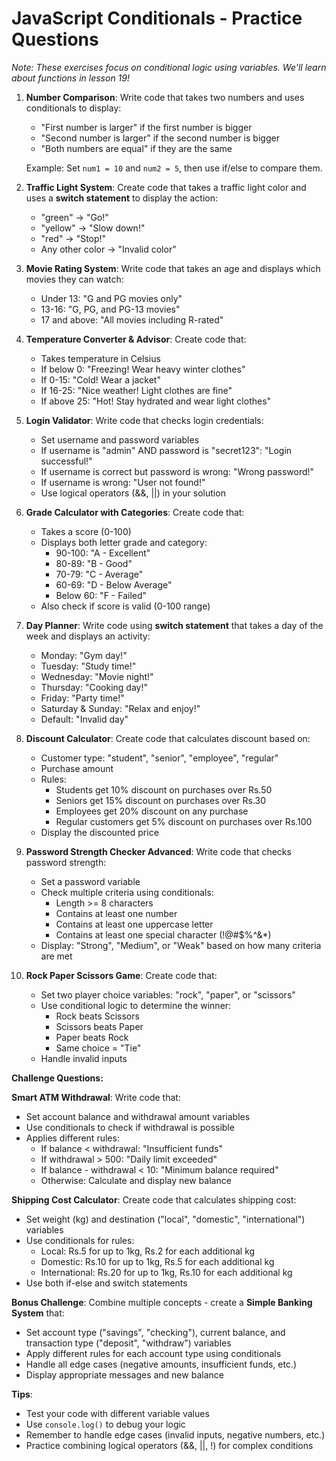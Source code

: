 <!-- @format -->

# JavaScript Conditionals - Practice Questions

_Note: These exercises focus on conditional logic using variables. We'll learn about functions in lesson 19!_

1. **Number Comparison**: Write code that takes two numbers and uses conditionals to display:

   - "First number is larger" if the first number is bigger
   - "Second number is larger" if the second number is bigger
   - "Both numbers are equal" if they are the same

   Example: Set `num1 = 10` and `num2 = 5`, then use if/else to compare them.

2. **Traffic Light System**: Create code that takes a traffic light color and uses a **switch statement** to display the action:

   - "green" → "Go!"
   - "yellow" → "Slow down!"
   - "red" → "Stop!"
   - Any other color → "Invalid color"

3. **Movie Rating System**: Write code that takes an age and displays which movies they can watch:

   - Under 13: "G and PG movies only"
   - 13-16: "G, PG, and PG-13 movies"
   - 17 and above: "All movies including R-rated"

4. **Temperature Converter & Advisor**: Create code that:

   - Takes temperature in Celsius
   - If below 0: "Freezing! Wear heavy winter clothes"
   - If 0-15: "Cold! Wear a jacket"
   - If 16-25: "Nice weather! Light clothes are fine"
   - If above 25: "Hot! Stay hydrated and wear light clothes"

5. **Login Validator**: Write code that checks login credentials:

   - Set username and password variables
   - If username is "admin" AND password is "secret123": "Login successful!"
   - If username is correct but password is wrong: "Wrong password!"
   - If username is wrong: "User not found!"
   - Use logical operators (&&, ||) in your solution

6. **Grade Calculator with Categories**: Create code that:

   - Takes a score (0-100)
   - Displays both letter grade and category:
     - 90-100: "A - Excellent"
     - 80-89: "B - Good"
     - 70-79: "C - Average"
     - 60-69: "D - Below Average"
     - Below 60: "F - Failed"
   - Also check if score is valid (0-100 range)

7. **Day Planner**: Write code using **switch statement** that takes a day of the week and displays an activity:

   - Monday: "Gym day!"
   - Tuesday: "Study time!"
   - Wednesday: "Movie night!"
   - Thursday: "Cooking day!"
   - Friday: "Party time!"
   - Saturday & Sunday: "Relax and enjoy!"
   - Default: "Invalid day"

8. **Discount Calculator**: Create code that calculates discount based on:

   - Customer type: "student", "senior", "employee", "regular"
   - Purchase amount
   - Rules:
     - Students get 10% discount on purchases over Rs.50
     - Seniors get 15% discount on purchases over Rs.30
     - Employees get 20% discount on any purchase
     - Regular customers get 5% discount on purchases over Rs.100
   - Display the discounted price

9. **Password Strength Checker Advanced**: Write code that checks password strength:

   - Set a password variable
   - Check multiple criteria using conditionals:
     - Length >= 8 characters
     - Contains at least one number
     - Contains at least one uppercase letter
     - Contains at least one special character (!@#$%^&\*)
   - Display: "Strong", "Medium", or "Weak" based on how many criteria are met

10. **Rock Paper Scissors Game**: Create code that:
    - Set two player choice variables: "rock", "paper", or "scissors"
    - Use conditional logic to determine the winner:
      - Rock beats Scissors
      - Scissors beats Paper
      - Paper beats Rock
      - Same choice = "Tie"
    - Handle invalid inputs

**Challenge Questions:**

**Smart ATM Withdrawal**: Write code that:

- Set account balance and withdrawal amount variables
- Use conditionals to check if withdrawal is possible
- Applies different rules:
  - If balance < withdrawal: "Insufficient funds"
  - If withdrawal > 500: "Daily limit exceeded"
  - If balance - withdrawal < 10: "Minimum balance required"
  - Otherwise: Calculate and display new balance

**Shipping Cost Calculator**: Create code that calculates shipping cost:

- Set weight (kg) and destination ("local", "domestic", "international") variables
- Use conditionals for rules:
  - Local: Rs.5 for up to 1kg, Rs.2 for each additional kg
  - Domestic: Rs.10 for up to 1kg, Rs.5 for each additional kg
  - International: Rs.20 for up to 1kg, Rs.10 for each additional kg
- Use both if-else and switch statements

**Bonus Challenge**: Combine multiple concepts - create a **Simple Banking System** that:

- Set account type ("savings", "checking"), current balance, and transaction type ("deposit", "withdraw") variables
- Apply different rules for each account type using conditionals
- Handle all edge cases (negative amounts, insufficient funds, etc.)
- Display appropriate messages and new balance

**Tips**:

- Test your code with different variable values
- Use `console.log()` to debug your logic
- Remember to handle edge cases (invalid inputs, negative numbers, etc.)
- Practice combining logical operators (&&, ||, !) for complex conditions

